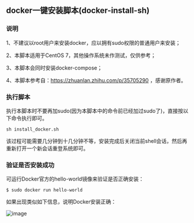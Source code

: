 ## docker一键安装脚本(docker-install-sh)



### 说明

1、不建议以root用户来安装docker，应以拥有sudo权限的普通用户来安装；

2、本脚本适用于CentOS 7，其他操作系统未作测试，仅供参考；

3、本脚本会同时安装docker-compose；

4、本脚本参考自：https://zhuanlan.zhihu.com/p/35705290 ，感谢原作者。


   
### 执行脚本

执行本脚本时不要再加sudo(因为本脚本中的命令前已经加过sudo了)，直接按以下命令执行即可。

`sh install_docker.sh`

该过程可能需要几分钟到十几分钟不等，安装完成后关闭当前shell会话，然后再重新打开一个新会话重登系统即可。



### 验证是否安装成功

可运行Docker官方的hello-world镜像来验证是否正确安装：

`$ sudo docker run hello-world`

如果出现类似如下信息，说明Docker安装正确：

![image](https://user-images.githubusercontent.com/9190887/132998854-10bd021a-17ec-4fcb-9a76-86901726e43e.png)

